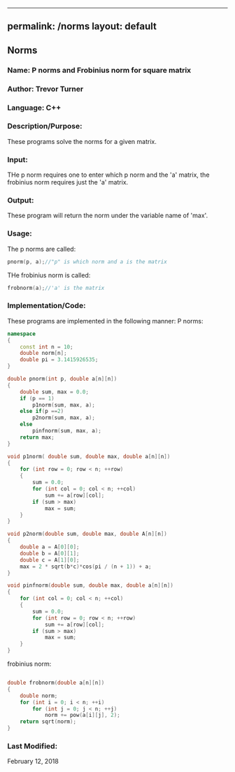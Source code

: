  ---
permalink: /norms
layout: default
---

## Norms
### Name: P norms and Frobinius norm for square matrix
### Author: Trevor Turner
### Language: C++

### Description/Purpose: 
These programs solve the norms for a given matrix.

### Input:
THe p norm requires one to enter which p norm and the 'a' matrix, the frobinius norm requires just the 'a' matrix.

### Output: 
These program will return the norm under the variable name of 'max'.

### Usage:
The p norms are called:
```c++
pnorm(p, a);//"p" is which norm and a is the matrix
```
THe frobinius norm is called:
```c++
frobnorm(a);//'a' is the matrix
```

### Implementation/Code:
These programs are implemented in the following manner:
P norms:
```c++
namespace
{
	const int n = 10;
	double norm[n];
	double pi = 3.1415926535;
}

double pnorm(int p, double a[n][n])
{
	double sum, max = 0.0;
	if (p == 1)
		p1norm(sum, max, a);
	else if(p ==2)
		p2norm(sum, max, a);
	else
		pinfnorm(sum, max, a);
	return max;
}

void p1norm( double sum, double max, double a[n][n])
{
	for (int row = 0; row < n; ++row)
	{
		sum = 0.0;
		for (int col = 0; col < n; ++col)
			sum += a[row][col];
		if (sum > max)
			max = sum;
	}
}

void p2norm(double sum, double max, double A[n][n])
{
	double a = A[0][0];
	double b = A[0][1];
	double c = A[1][0];
	max = 2 * sqrt(b*c)*cos(pi / (n + 1)) + a;
}

void pinfnorm(double sum, double max, double a[n][n])
{
	for (int col = 0; col < n; ++col)
	{
		sum = 0.0;
		for (int row = 0; row < n; ++row)
			sum += a[row][col];
		if (sum > max)
			max = sum;
	}
}
```
frobinius norm:
```c++

double frobnorm(double a[n][n])
{
	double norm;
	for (int i = 0; i < n; ++i)
		for (int j = 0; j < n; ++j)
			norm += pow(a[i][j], 2);
	return sqrt(norm);
}
```

### Last Modified:
February 12, 2018
